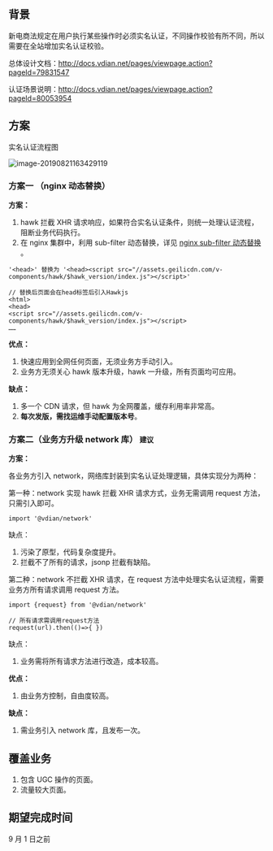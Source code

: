## 背景

新电商法规定在用户执行某些操作时必须实名认证，不同操作校验有所不同，所以需要在全站增加实名认证校验。

总体设计文档：http://docs.vdian.net/pages/viewpage.action?pageId=79831547

认证场景说明：http://docs.vdian.net/pages/viewpage.action?pageId=80053954

## 方案

实名认证流程图

![image-20190821163429119](https://si.geilicdn.com/img-71810000016cd138b1ac0a21167e-unadjust_571_760.png)

### 方案一 （nginx 动态替换）

**方案：**

1. hawk 拦截 XHR 请求响应，如果符合实名认证条件，则统一处理认证流程，阻断业务代码执行。
2. 在 nginx 集群中，利用 sub-filter 动态替换，详见 [nginx sub-filter 动态替换](http://confluence.vdian.net/pages/viewpage.action?pageId=13999743) 。

```
'<head>' 替换为 '<head><script src="//assets.geilicdn.com/v-components/hawk/$hawk_version/index.js"></script>'

// 替换后页面会在head标签后引入Hawkjs
<html>
<head>
<script src="//assets.geilicdn.com/v-components/hawk/$hawk_version/index.js"></script>
……
```

**优点：**

1. 快速应用到全网任何页面，无须业务方手动引入。
2. 业务方无须关心 hawk 版本升级，hawk 一升级，所有页面均可应用。

**缺点：**

1. 多一个 CDN 请求，但 hawk 为全网覆盖，缓存利用率非常高。
2. **每次发版，需找运维手动配置版本号**。

### 方案二（业务方升级 network 库） `建议`

**方案：**

各业务方引入 network，网络库封装到实名认证处理逻辑，具体实现分为两种：

第一种：network 实现 hawk 拦截 XHR 请求方式，业务无需调用 request 方法，只需引入即可。

```
import '@vdian/network'
```

缺点：

1. 污染了原型，代码复杂度提升。
2. 拦截不了所有的请求，jsonp 拦截有缺陷。

第二种：network 不拦截 XHR 请求，在 request 方法中处理实名认证流程，需要业务方所有请求调用 request 方法。

```
import {request} from '@vdian/network'

// 所有请求需调用request方法
request(url).then(()=>{ })
```

缺点：

1. 业务需将所有请求方法进行改造，成本较高。

**优点：**

1. 由业务方控制，自由度较高。

**缺点：**

1. 需业务引入 network 库，且发布一次。

## 覆盖业务

1. 包含 UGC 操作的页面。
2. 流量较大页面。

## 期望完成时间

9 月 1 日之前
